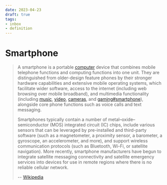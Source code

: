 ```yaml
---
date: 2023-04-23
draft: true
tags:
- inbox
- definition
---
```


# Smartphone

> A smartphone is a portable [computer](./computer.md) device that
> combines mobile telephone functions and computing functions into one unit.
> They are distinguished from older-design feature phones by their stronger
> hardware capabilities and extensive mobile operating systems, which facilitate
> wider software, access to the internet (including web browsing over mobile
> broadband), and multimedia functionality (including
> [music](./my%20music.md), [video](./my%20videos.md),
> [cameras](./camera.md), and [gaming#smartphone](./my%20games.md)),
> alongside core phone functions such as voice calls and text messaging.
>
> Smartphones typically contain a number of metal–oxide–semiconductor (MOS)
> integrated circuit (IC) chips, include various sensors that can be leveraged
> by pre-installed and third-party software (such as a magnetometer, a proximity
> sensor, a barometer, a gyroscope, an accelerometer, and more), and support
> wireless communication protocols (such as Bluetooth, Wi-Fi, or satellite
> navigation). More recently, smartphone manufacturers have begun to integrate
> satellite messaging connectivity and satellite emergency services into devices
> for use in remote regions where there is no reliable cellular network.
>
> -- [Wikipedia](https://en.wikipedia.org/wiki/Smartphone)